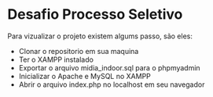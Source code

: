 # Desafio Processo Seletivo
 
Para vizualizar o projeto existem algums passo, são eles:
- Clonar o repositorio em sua maquina
- Ter o XAMPP instalado
- Exportar o arquivo midia_indoor.sql para o phpmyadmin
- Inicializar o Apache e MySQL no XAMPP
- Abrir o arquivo index.php no localhost em seu navegador
